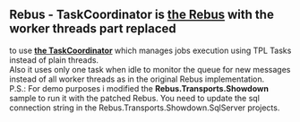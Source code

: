 ## Rebus - TaskCoordinator is <a href="https://github.com/rebus-org/Rebus" target="_blank"><b>the Rebus</b></a> with the worker threads part replaced 
to use <a href="https://github.com/BBGONE/TaskCoordinator" target="_blank"><b>the TaskCoordinator</b></a> which manages jobs execution using TPL Tasks instead
of plain threads. 
<br/>
Also it uses only one task when idle to monitor the queue for new messages instead of all worker threads as in the original Rebus implementation.
<br/>
P.S.: 
For demo purposes i modified the <b>Rebus.Transports.Showdown</b> sample to run it with the patched Rebus. You need to update the sql connection string in
the Rebus.Transports.Showdown.SqlServer projects.
